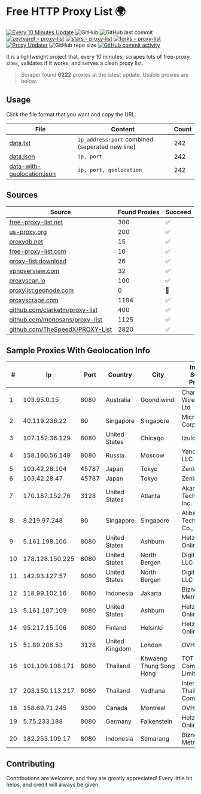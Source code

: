 
# Free HTTP Proxy List 🌍

[![Every 10 Minutes Update](https://github.com/mertguvencli/http-proxy-list/actions/workflows/main.yml/badge.svg?branch=main)](https://github.com/mertguvencli/http-proxy-list/actions/workflows/main.yml)
![GitHub](https://img.shields.io/github/license/mertguvencli/http-proxy-list)
![GitHub last commit](https://img.shields.io/github/last-commit/mertguvencli/http-proxy-list)
[![zevtyardt - proxy-list](https://img.shields.io/static/v1?label=zevtyardt&message=proxy-list&color=blue&logo=github)](https://github.com/zevtyardt/proxy-list "Go to GitHub repo")
[![stars - proxy-list](https://img.shields.io/github/stars/zevtyardt/proxy-list?style=social)](https://github.com/zevtyardt/proxy-list)
[![forks - proxy-list](https://img.shields.io/github/forks/zevtyardt/proxy-list?style=social)](https://github.com/zevtyardt/proxy-list)
[![Proxy Updater](https://github.com/zevtyardt/proxy-list/workflows/Proxy%20Updater/badge.svg)](https://github.com/zevtyardt/proxy-list/actions?query=workflow:"Proxy+Updater")
![GitHub repo size](https://img.shields.io/github/repo-size/zevtyardt/proxy-list)
[![GitHub commit activity](https://img.shields.io/github/commit-activity/m/zevtyardt/proxy-list?logo=commits)](https://github.com/zevtyardt/proxy-list/commits/main)

It is a lightweight project that, every 10 minutes, scrapes lots of free-proxy sites, validates if it works, and serves a clean proxy list.

> Scraper found **6222** proxies at the latest update. Usable proxies are below.

## Usage

Click the file format that you want and copy the URL.

|File|Content|Count|
|----|-------|-----|
|[data.txt](https://raw.githubusercontent.com/mertguvencli/http-proxy-list/main/proxy-list/data.txt)|`ip_address:port` combined (seperated new line)|242|
|[data.json](https://raw.githubusercontent.com/mertguvencli/http-proxy-list/main/proxy-list/data.json)|`ip, port`|242|
|[data-with-geolocation.json](https://raw.githubusercontent.com/mertguvencli/http-proxy-list/main/proxy-list/data-with-geolocation.json)|`ip, port, geolocation`|242|

## Sources

|Source|Found Proxies|Succeed|
|------|-------------|-------|
|[free-proxy-list.net](https://free-proxy-list.net)|300|✅|
|[us-proxy.org](https://www.us-proxy.org)|200|✅|
|[proxydb.net](http://proxydb.net)|15|✅|
|[free-proxy-list.com](https://free-proxy-list.com/?page=&port=&type%5B%5D=http&type%5B%5D=https&up_time=0&search=Search)|10|✅|
|[proxy-list.download](https://www.proxy-list.download/HTTP)|26|✅|
|[vpnoverview.com](https://vpnoverview.com/privacy/anonymous-browsing/free-proxy-servers)|32|✅|
|[proxyscan.io](https://www.proxyscan.io)|100|✅|
|[proxylist.geonode.com](https://proxylist.geonode.com/api/proxy-list?limit=300&page=1&sort_by=lastChecked&sort_type=desc&protocols=http,https)|0|🚫|
|[proxyscrape.com](https://api.proxyscrape.com/v2/?request=displayproxies&protocol=http&timeout=10000&country=all&ssl=all&anonymity=all)|1194|✅|
|[github.com/clarketm/proxy-list](https://raw.githubusercontent.com/clarketm/proxy-list/master/proxy-list-raw.txt)|400|✅|
|[github.com/monosans/proxy-list](https://raw.githubusercontent.com/monosans/proxy-list/main/proxies/http.txt)|1125|✅|
|[github.com/TheSpeedX/PROXY-List](https://raw.githubusercontent.com/TheSpeedX/PROXY-List/master/http.txt)|2820|✅|


## Sample Proxies With Geolocation Info

|#|Ip|Port|Country|City|Internet Service Provider|
|-|--|----|-------|----|-------------------------|
|1|103.95.0.15|8080|Australia|Goondiwindi|Channel Wireless Pty Ltd|
|2|40.119.236.22|80|Singapore|Singapore|Microsoft Corporation|
|3|107.152.36.129|8080|United States|Chicago|tzulo, inc.|
|4|158.160.56.149|8080|Russia|Moscow|Yandex.Cloud LLC|
|5|103.42.28.104|45787|Japan|Tokyo|Zenlayer Inc|
|6|103.42.28.47|45787|Japan|Tokyo|Zenlayer Inc|
|7|170.187.152.76|3128|United States|Atlanta|Akamai Technologies, Inc.|
|8|8.219.97.248|80|Singapore|Singapore|Alibaba (US) Technology Co., Ltd.|
|9|5.161.198.100|8080|United States|Ashburn|Hetzner Online GmbH|
|10|178.128.150.225|8080|United States|North Bergen|DigitalOcean, LLC|
|11|142.93.127.57|8080|United States|North Bergen|DigitalOcean, LLC|
|12|118.99.102.16|8080|Indonesia|Jakarta|Biznet Metronet|
|13|5.161.187.109|8080|United States|Ashburn|Hetzner Online GmbH|
|14|95.217.15.106|8080|Finland|Helsinki|Hetzner Online GmbH|
|15|51.89.206.53|3128|United Kingdom|London|OVH SAS|
|16|101.109.108.171|8080|Thailand|Khwaeng Thung Song Hong|TOT Public Company Limited|
|17|203.150.113.217|8080|Thailand|Vadhana|Internet Thailand Company Ltd.|
|18|158.69.71.245|9300|Canada|Montreal|OVH SAS|
|19|5.75.233.188|8080|Germany|Falkenstein|Hetzner Online GmbH|
|20|182.253.109.17|8080|Indonesia|Semarang|Biznet Metronet|



## Contributing

Contributions are welcome, and they are greatly appreciated! Every
little bit helps, and credit will always be given.


